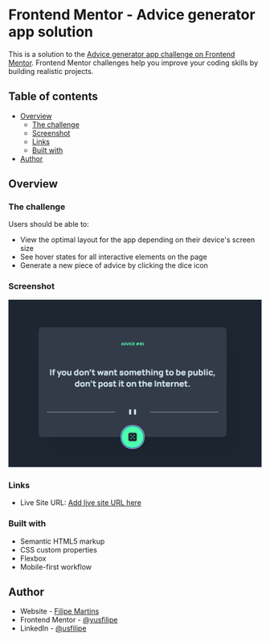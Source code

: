# Frontend Mentor - Advice generator app solution

This is a solution to the [Advice generator app challenge on Frontend Mentor](https://www.frontendmentor.io/challenges/advice-generator-app-QdUG-13db). Frontend Mentor challenges help you improve your coding skills by building realistic projects.

## Table of contents

- [Overview](#overview)
  - [The challenge](#the-challenge)
  - [Screenshot](#screenshot)
  - [Links](#links)
  - [Built with](#built-with)
- [Author](#author)

## Overview

### The challenge

Users should be able to:

- View the optimal layout for the app depending on their device's screen size
- See hover states for all interactive elements on the page
- Generate a new piece of advice by clicking the dice icon

### Screenshot

![](./images/screenshot.png)

### Links

- Live Site URL: [Add live site URL here](https://advice-generator-api-ten.vercel.app)

### Built with

- Semantic HTML5 markup
- CSS custom properties
- Flexbox
- Mobile-first workflow

## Author

- Website - [Filipe Martins](https://www.filipemartins.us)
- Frontend Mentor - [@yusfilipe](https://www.frontendmentor.io/profile/usfilipe)
- LinkedIn - [@usfilipe](https://www.linkedin.com/in/usfilipe/)
